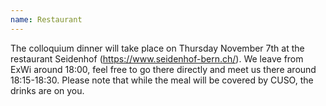 ```yaml
---
name: Restaurant
---
```


The colloquium dinner will take place on Thursday November 7th 
at the restaurant Seidenhof (https://www.seidenhof-bern.ch/). We leave
from ExWi around 18:00, feel free to go there directly and meet us there
around 18:15-18:30. Please note that while the meal will be covered by
CUSO, the drinks are on you.

<!-- <iframe src="https://www.google.com/maps/embed?pb=!1m18!1m12!1m3!1d14069.84214161716!2d7.417687376695773!3d46.95337097870767!2m3!1f0!2f0!3f0!3m2!1i1024!2i768!4f13.1!3m3!1m2!1s0x478e399f5edd66df%3A0x79c6011d5c8c4d75!2sRestaurant%20Tulsi!5e1!3m2!1sde!2sch!4v1724335865749!5m2!1sde!2sch" width="600" height="450" style="border:0;" allowfullscreen="" loading="lazy" referrerpolicy="no-referrer-when-downgrade"></iframe> -->
